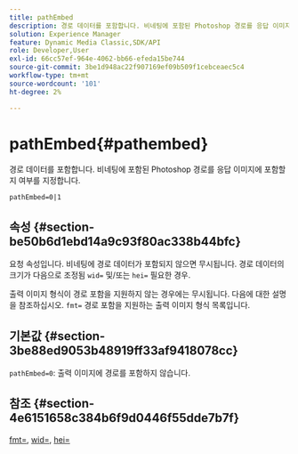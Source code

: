 ```yaml
---
title: pathEmbed
description: 경로 데이터를 포함합니다. 비네팅에 포함된 Photoshop 경로를 응답 이미지에 포함할지 여부를 지정합니다.
solution: Experience Manager
feature: Dynamic Media Classic,SDK/API
role: Developer,User
exl-id: 66cc57ef-964e-4062-bb66-efeda15be744
source-git-commit: 3be1d948ac22f907169ef09b509f1cebceaec5c4
workflow-type: tm+mt
source-wordcount: '101'
ht-degree: 2%

---
```


# pathEmbed{#pathembed}

경로 데이터를 포함합니다. 비네팅에 포함된 Photoshop 경로를 응답 이미지에 포함할지 여부를 지정합니다.

`pathEmbed=0|1`

## 속성 {#section-be50b6d1ebd14a9c93f80ac338b44bfc}

요청 속성입니다. 비네팅에 경로 데이터가 포함되지 않으면 무시됩니다. 경로 데이터의 크기가 다음으로 조정됨 `wid=` 및/또는 `hei=` 필요한 경우.

출력 이미지 형식이 경로 포함을 지원하지 않는 경우에는 무시됩니다. 다음에 대한 설명을 참조하십시오. `fmt=` 경로 포함을 지원하는 출력 이미지 형식 목록입니다.

## 기본값 {#section-3be88ed9053b48919ff33af9418078cc}

`pathEmbed=0`: 출력 이미지에 경로를 포함하지 않습니다.

## 참조 {#section-4e6151658c384b6f9d0446f55dde7b7f}

[fmt=](../../../../../ir-api/http-protocol/image-rendering-api-ref/c-ir-http-protocol-ref/c-ir-http-protocol-command-reference/r-ir-fmt.md#reference-4c743f67d56b47c5b774fcc900ff758c), [wid=](../../../../../ir-api/http-protocol/image-rendering-api-ref/c-ir-http-protocol-ref/c-ir-http-protocol-command-reference/r-ir-wid.md#reference-b7e691b0624941168c94b2749ae233ec), [hei=](../../../../../ir-api/http-protocol/image-rendering-api-ref/c-ir-http-protocol-ref/c-ir-http-protocol-command-reference/r-ir-hei.md#reference-1c08f60365a94417a39867c09cac5478)
